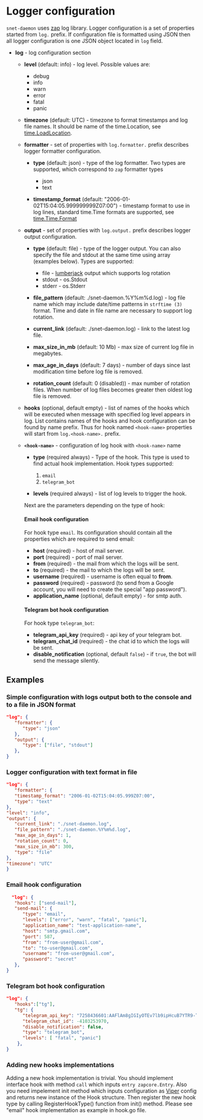 # Logger configuration

```snet-daemon``` uses [zap](https://github.com/uber-go/zap) log
library. Logger configuration is a set of properties started from ```log.```
prefix. If configuration file is formatted using JSON then all logger
configuration is one JSON object located in ```log``` field.

* **log** - log configuration section

    * **level** (default: info) - log level. Possible values are:
        * debug
        * info
        * warn
        * error
        * fatal
        * panic

    * **timezone** (default: UTC) - timezone to format timestamps and log
      file names. It should be name of the time.Location, see
      [time.LoadLocation](https://golang.org/pkg/time/#LoadLocation).

    * **formatter** - set of properties with ```log.formatter.``` prefix
      describes logger formatter configuration.

        * **type** (default: json) - type of the log formatter. Two types are
          supported, which correspond to ```zap``` formatter types
            * json
            * text

        * **timestamp_format** (default:  "2006-01-02T15:04:05.999999999Z07:00") -
          timestamp format to use in log lines, standard time.Time formats are
          supported, see [time.Time.Format](https://golang.org/pkg/time/#Time.Format)

    * **output** - set of properties with ```log.output.``` prefix describes
      logger output configuration.

        * **type** (default: file) - type of the logger output. You can also specify the file and stdout at the same time using array (examples below). Types are
          supported:
            * file -
              [lumberjack](https://github.com/natefinch/lumberjack)
              output which supports log rotation
            * stdout - os.Stdout
            * stderr - os.Stderr

        * **file_pattern** (default: ./snet-daemon.%Y%m%d.log) - log file name
          which may include date/time patterns in ```strftime (3)``` format. Time
          and date in file name are necessary to support log rotation.

        * **current_link** (default: ./snet-daemon.log) - link to the latest log
          file.

        * **max_size_in_mb** (default: 10 Mb) - max size of current log file in megabytes.

        * **max_age_in_days** (default: 7 days) - number of days since
          last modification time before log file is removed.

        * **rotation_count** (default: 0 (disabled)) - max number of rotation
          files. When number of log files becomes greater then oldest log file is
          removed.

    * **hooks** (optional, default empty) - list of names of the hooks which will be executed
      when message with specified log level appears in log. List contains names of
      the hooks and hook configuration can be found by name prefix. Thus for
      hook named ```<hook-name>``` properties will start from
      ```log.<hook-name>.``` prefix.

    * **```<hook-name>```** - configuration of log hook with `<hook-name>` name

        * **type** (required always) - Type of the hook. This type is used to find actual
          hook implementation. Hook types supported: 
      
          1) `email`  
          2) `telegram_bot` 

        * **levels** (required always) - list of log levels to trigger the hook.

        Next are the parameters depending on the type of hook:

        #### Email hook configuration

        For hook type `email`. Its configuration should contain all the properties which are required to send email:

        * **host** (required) - host of mail server.
        * **port** (required) - port of mail server.
        * **from** (required) - the mail from which the logs will be sent.
        * **to** (required) - the mail to which the logs will be sent.
        * **username** (required) - username is often equal to **from**.
        * **password** (required) - password (to send from a Google account, you will need to create the special "app password").
        * **application_name** (optional, default empty) - for smtp auth.

        #### Telegram bot hook configuration

        For hook type `telegram_bot`:

        * **telegram_api_key** (required) - api key of your telegram bot.
        * **telegram_chat_id** (required) - the chat id to which the logs will be sent.
        * **disable_notification** (optional, default `false`) - if `true`, the bot will send the message silently.

## Examples

### Simple configuration with logs output both to the console and to a file in JSON format

```json
"log": {
   "formatter": {
      "type": "json"
   },
   "output": {
      "type": ["file", "stdout"]
   },
}
```

### Logger configuration with text format in file

```json
"log": {
   "formatter": {
   "timestamp_format": "2006-01-02T15:04:05.999Z07:00",
   "type": "text"
},
"level": "info",
"output": {
   "current_link": "./snet-daemon.log",
   "file_pattern": "./snet-daemon.%Y%m%d.log",
   "max_age_in_days": 1,
   "rotation_count": 0,
   "max_size_in_mb": 300,
   "type": "file"
},
"timezone": "UTC"
}
```

### Email hook configuration

```json
  "log": {
   "hooks": ["send-mail"],
   "send-mail": {
      "type": "email",
      "levels": ["error", "warn", "fatal", "panic"],
      "application_name": "test-application-name",
      "host": "smtp.gmail.com",
      "port": 587,
      "from": "from-user@gmail.com",
      "to": "to-user@gmail.com",
      "username": "from-user@gmail.com",
      "password": "secret"
   },
}
```

### Telegram bot hook configuration

```json
"log": {
   "hooks":["tg"],
   "tg": {
      "telegram_api_key": "7258436601:AAFlAm8gIGIyOTEv7lb9ipHcuB7YTR9-TuR",
      "telegram_chat_id": -4103253970,
      "disable_notification": false,
      "type": "telegram_bot",
      "levels": [ "fatal", "panic"]
    },
}
```

### Adding new hooks implementations

Adding a new hook implementation is trivial. You should implement interface hook with method `call`  which inputs `entry zapcore.Entry`. Also you need impelement init method which inputs configuration as [Viper](https://godoc.org/github.com/spf13/viper#Viper) config and returns new instance of the Hook structure. Then register the new hook
type by calling RegisterHookType() function from init() method. Please see "email" hook implementation as example in hook.go file.
